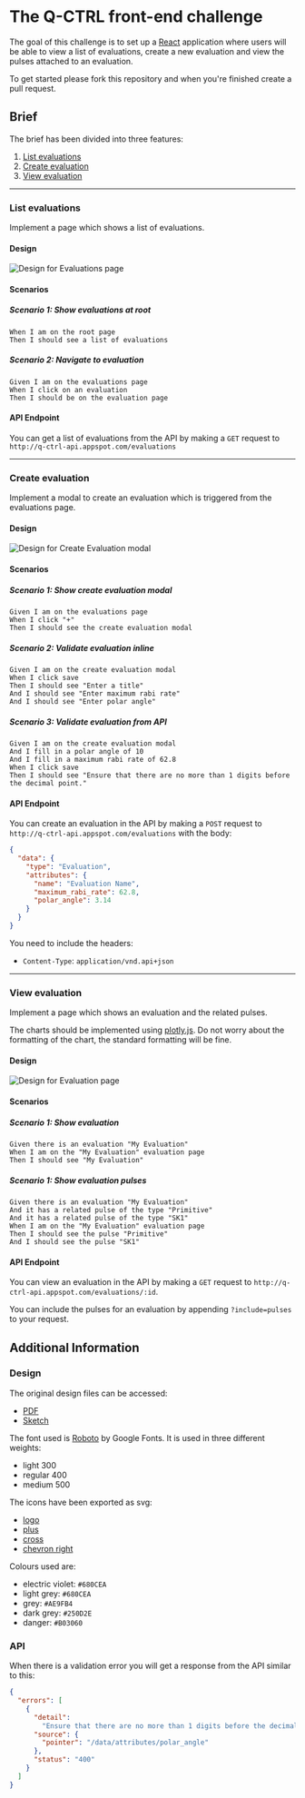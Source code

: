 # The Q-CTRL front-end challenge

The goal of this challenge is to set up a [React](https://reactjs.org/)
application where users will be able to view a list of evaluations, create a new
evaluation and view the pulses attached to an evaluation.

To get started please fork this repository and when you're finished create a
pull request.

## Brief

The brief has been divided into three features:

1.  [List evaluations](#list-evaluations)
2.  [Create evaluation](#create-evaluation)
3.  [View evaluation](#view-evaluation)

---

### List evaluations

Implement a page which shows a list of evaluations.

#### Design

![Design for Evaluations page](doc/files/list_evaluations.png 'Evaluations Page Design')

#### Scenarios

##### Scenario 1: Show evaluations at root

    When I am on the root page
    Then I should see a list of evaluations

##### Scenario 2: Navigate to evaluation

    Given I am on the evaluations page
    When I click on an evaluation
    Then I should be on the evaluation page

#### API Endpoint

You can get a list of evaluations from the API by making a `GET` request to
`http://q-ctrl-api.appspot.com/evaluations`

---

### Create evaluation

Implement a modal to create an evaluation which is triggered from the
evaluations page.

#### Design

![Design for Create Evaluation modal](doc/files/create_evaluation.png 'Create Evaluation Modal Design')

#### Scenarios

##### Scenario 1: Show create evaluation modal

    Given I am on the evaluations page
    When I click "+"
    Then I should see the create evaluation modal

##### Scenario 2: Validate evaluation inline

    Given I am on the create evaluation modal
    When I click save
    Then I should see "Enter a title"
    And I should see "Enter maximum rabi rate"
    And I should see "Enter polar angle"

##### Scenario 3: Validate evaluation from API

    Given I am on the create evaluation modal
    And I fill in a polar angle of 10
    And I fill in a maximum rabi rate of 62.8
    When I click save
    Then I should see "Ensure that there are no more than 1 digits before the decimal point."

#### API Endpoint

You can create an evaluation in the API by making a `POST` request to
`http://q-ctrl-api.appspot.com/evaluations` with the body:

```json
{
  "data": {
    "type": "Evaluation",
    "attributes": {
      "name": "Evaluation Name",
      "maximum_rabi_rate": 62.8,
      "polar_angle": 3.14
    }
  }
}
```

You need to include the headers:

* `Content-Type`: `application/vnd.api+json`

---

### View evaluation

Implement a page which shows an evaluation and the related pulses.

The charts should be implemented using [plotly.js](https://plot.ly/javascript/).
Do not worry about the formatting of the chart, the standard formatting will be fine.

#### Design

![Design for Evaluation page](doc/files/view_evaluation.png 'Evaluation Page Design')

#### Scenarios

##### Scenario 1: Show evaluation

    Given there is an evaluation "My Evaluation"
    When I am on the "My Evaluation" evaluation page
    Then I should see "My Evaluation"

##### Scenario 1: Show evaluation pulses

    Given there is an evaluation "My Evaluation"
    And it has a related pulse of the type "Primitive"
    And it has a related pulse of the type "SK1"
    When I am on the "My Evaluation" evaluation page
    Then I should see the pulse "Primitive"
    And I should see the pulse "SK1"

#### API Endpoint

You can view an evaluation in the API by making a `GET` request to
`http://q-ctrl-api.appspot.com/evaluations/:id`.

You can include the pulses for an evaluation by appending `?include=pulses` to
your request.

## Additional Information

### Design

The original design files can be accessed:

* [PDF](doc/files/design.pdf)
* [Sketch](doc/files/design.sketch)

The font used is [Roboto](https://fonts.google.com/specimen/Roboto) by Google
Fonts. It is used in three different weights:

* light 300
* regular 400
* medium 500

The icons have been exported as svg:

* [logo](doc/files/logo.svg)
* [plus](doc/files/plus.svg)
* [cross](doc/files/cross.svg)
* [chevron right](doc/files/chevron_right.svg)

Colours used are:

* electric violet: `#680CEA`
* light grey: `#680CEA`
* grey: `#AE9FB4`
* dark grey: `#250D2E`
* danger: `#B03060`

### API

When there is a validation error you will get a response from the API similar to
this:

```json
{
  "errors": [
    {
      "detail":
        "Ensure that there are no more than 1 digits before the decimal point.",
      "source": {
        "pointer": "/data/attributes/polar_angle"
      },
      "status": "400"
    }
  ]
}
```
